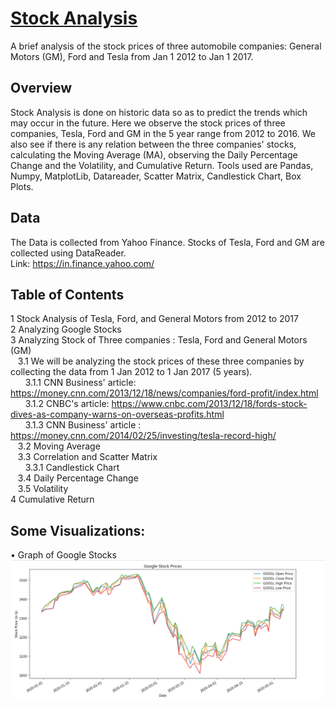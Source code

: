 # <u>Stock Analysis</u>
A brief analysis of the stock prices of three automobile companies: General Motors (GM), Ford and Tesla from Jan 1 2012 to Jan 1 2017. 

## Overview
Stock Analysis is done on historic data so as to predict the trends which may occur in the future. Here we observe the stock prices of three companies, Tesla, Ford and GM in the 5 year range from 2012 to 2016. We also see if there is any relation between the three companies' stocks, calculating the Moving Average (MA), observing the Daily Percentage Change and the Volatility, and Cumulative Return. Tools used are Pandas, Numpy, MatplotLib, Datareader, Scatter Matrix, Candlestick Chart, Box Plots.

## Data
The Data is collected from Yahoo Finance. Stocks of Tesla, Ford and GM are collected using DataReader.<br/>
Link: https://in.finance.yahoo.com/

## Table of Contents
1  Stock Analysis of Tesla, Ford, and General Motors from 2012 to 2017<br>
2  Analyzing Google Stocks<br>
3  Analyzing Stock of Three companies : Tesla, Ford and General Motors (GM)<br>
&nbsp;&nbsp;&nbsp;3.1  We will be analyzing the stock prices of these three companies by collecting the data from 1 Jan 2012 to 1 Jan 2017 (5 years).<br>
&nbsp;&nbsp;&nbsp;&nbsp;&nbsp;&nbsp;3.1.1  CNN Business' article: https://money.cnn.com/2013/12/18/news/companies/ford-profit/index.html<br>
&nbsp;&nbsp;&nbsp;&nbsp;&nbsp;&nbsp;3.1.2  CNBC's article: https://www.cnbc.com/2013/12/18/fords-stock-dives-as-company-warns-on-overseas-profits.html<br>
&nbsp;&nbsp;&nbsp;&nbsp;&nbsp;&nbsp;3.1.3  CNN Business' article : https://money.cnn.com/2014/02/25/investing/tesla-record-high/<br>
&nbsp;&nbsp;&nbsp;3.2  Moving Average<br>
&nbsp;&nbsp;&nbsp;3.3  Correlation and Scatter Matrix<br>
&nbsp;&nbsp;&nbsp;&nbsp;&nbsp;&nbsp;3.3.1  Candlestick Chart<br>
&nbsp;&nbsp;&nbsp;3.4  Daily Percentage Change<br>
&nbsp;&nbsp;&nbsp;3.5  Volatility<br>
4  Cumulative Return<br>

## Some Visualizations:
• Graph of Google Stocks![](https://github.com/sreesh2411/stock-analysis/blob/master/images/Screenshot%202020-10-09%20214909.png)

